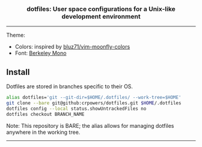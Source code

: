 <div align="center">

### dotfiles: User space configurations for a Unix-like development environment

</div>

---

Theme:
- Colors: inspired by [bluz71/vim-moonfly-colors](https://github.com/bluz71/vim-moonfly-colors)
- Font: [Berkeley Mono](https://berkeleygraphics.com/typefaces/berkeley-mono/)
## Install

Dotfiles are stored in branches specific to their OS.
```sh
alias dotfiles='git --git-dir=$HOME/.dotfiles/ --work-tree=$HOME'
git clone --bare git@github:crpowers/dotfiles.git $HOME/.dotfiles
dotfiles config --local status.showUntrackedFiles no
dotfiles checkout BRANCH_NAME
```

Note: This repository is BARE; the alias allows for managing dotfiles anywhere in the working tree.

---
